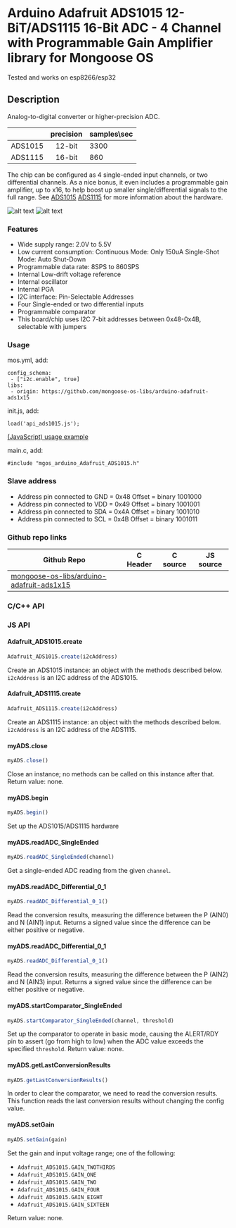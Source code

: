 Arduino Adafruit ADS1015 12-BiT/ADS1115 16-Bit ADC - 4 Channel with Programmable Gain Amplifier library for Mongoose OS
=========

Tested and works on esp8266/esp32

## Description
Analog-to-digital converter or higher-precision ADC. 

|           | precision | samples\sec |
| :---      |     :---: | :---        |
| ADS1015   | 12-bit    | 3300        |
| ADS1115   | 16-bit    | 860         |

The chip can be configured as 4 single-ended input channels, or two differential channels. As a nice bonus, it even includes a programmable gain amplifier, up to x16, to help boost up smaller single/differential signals to the full range. See [ADS1015](https://www.adafruit.com/product/1083) [ADS1115](https://www.adafruit.com/product/1085) for more information about the hardware.   

![alt text](https://cdn-shop.adafruit.com/970x728/1083-00.jpg)
![alt text](https://cdn-shop.adafruit.com/970x728/1085-02.jpg)

### Features
* Wide supply range: 2.0V to 5.5V
* Low current consumption: Continuous Mode: Only 150uA Single-Shot Mode: Auto Shut-Down
* Programmable data rate: 8SPS to 860SPS
* Internal Low-drift voltage reference
* Internal oscillator
* Internal PGA
* I2C interface: Pin-Selectable Addresses
* Four Single-ended or two differential inputs
* Programmable comparator
* This board/chip uses I2C 7-bit addresses between 0x48-0x4B, selectable with jumpers

### Usage

mos.yml, add:
```
config_schema:
 - ["i2c.enable", true]
libs:
 - origin: https://github.com/mongoose-os-libs/arduino-adafruit-ads1x15
  ```
init.js, add:
```
load('api_ads1015.js');
```
[ (JavaScript) usage example](https://github.com/mongoose-os-apps/example-arduino-adafruit-ads1x15-js)

main.c, add:
```
#include "mgos_arduino_Adafruit_ADS1015.h"
```

### Slave address
* Address pin connected to GND = 0x48 Offset = binary 1001000
* Address pin connected to VDD = 0x49 Offset = binary 1001001
* Address pin connected to SDA = 0x4A Offset = binary 1001010
* Address pin connected to SCL = 0x4B Offset = binary 1001011


### Github repo links
| Github Repo | C Header | C source  | JS source |
| ----------- | -------- | --------  | ----------------- |
| [mongoose-os-libs/arduino-adafruit-ads1x15](https://github.com/mongoose-os-libs/arduino-adafruit-ads1x15) | &nbsp; | &nbsp;  | &nbsp;         |


### C/С++ API

### JS API
#### Adafruit_ADS1015.create

```javascript
Adafruit_ADS1015.create(i2cAddress)
```
Create an ADS1015 instance: an object with the methods described below.
`i2cAddress` is an I2C address of the ADS1015.
#### Adafruit_ADS1115.create

```javascript
Adafruit_ADS1115.create(i2cAddress)
```
Create an ADS1115 instance: an object with the methods described below.
`i2cAddress` is an I2C address of the ADS1115.
#### myADS.close

```javascript
myADS.close()
```
Close an instance; no methods can be called on this instance after that.
Return value: none.
#### myADS.begin

```javascript
myADS.begin()
```
Set up the ADS1015/ADS1115 hardware
#### myADS.readADC_SingleEnded

```javascript
myADS.readADC_SingleEnded(channel)
```
Get a single-ended ADC reading from the given `channel`.
#### myADS.readADC_Differential_0_1

```javascript
myADS.readADC_Differential_0_1()
```
Read the conversion results, measuring the difference between the P
(AIN0) and N (AIN1) input. Returns a signed value since the difference
can be either positive or negative.
#### myADS.readADC_Differential_0_1

```javascript
myADS.readADC_Differential_0_1()
```
Read the conversion results, measuring the difference between the P
(AIN2) and N (AIN3) input. Returns a signed value since the difference
can be either positive or negative.
#### myADS.startComparator_SingleEnded

```javascript
myADS.startComparator_SingleEnded(channel, threshold)
```
Set up the comparator to operate in basic mode, causing the ALERT/RDY
pin to assert (go from high to low) when the ADC value exceeds the
specified `threshold`.
Return value: none.
#### myADS.getLastConversionResults

```javascript
myADS.getLastConversionResults()
```
In order to clear the comparator, we need to read the conversion
results.  This function reads the last conversion results without
changing the config value.
#### myADS.setGain

```javascript
myADS.setGain(gain)
```
Set the gain and input voltage range; one of the following:

- `Adafruit_ADS1015.GAIN_TWOTHIRDS`
- `Adafruit_ADS1015.GAIN_ONE`
- `Adafruit_ADS1015.GAIN_TWO`
- `Adafruit_ADS1015.GAIN_FOUR`
- `Adafruit_ADS1015.GAIN_EIGHT`
- `Adafruit_ADS1015.GAIN_SIXTEEN`

Return value: none.

